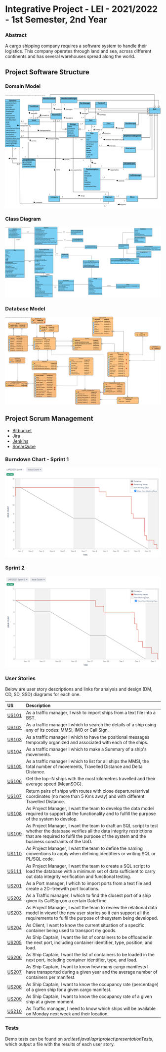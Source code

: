 # Integrative Project - LEI - 2021/2022 - 1st Semester, 2nd Year

### Abstract
A cargo shipping company requires a software system to handle their logistics. This company
operates through land and sea, across different continents and has several warehouses spread along the
world.

## Project Software Structure

### Domain Model
![DM](docs/DM.svg)

### Class Diagram
![CD](docs/CD.svg)

### Database Model
![LogicalDataModel](BDDAD/LogicalDataModel.svg)

## Project Scrum Management

- [Bitbucket](https://bitbucket.org/lei-isep/lapr3-2021-g021/src/master/)
- [Jira](https://jira.dei.isep.ipp.pt/secure/RapidBoard.jspa?rapidView=146&projectKey=LAP22G21&view=planning.nodetail&selectedIssue=LAP22G21-44&issueLimit=100)
- [Jenkins](https://jenkins.dei.isep.ipp.pt/job/lapr3-2021-g021/)
- [SonarQube](https://sonarqube.dei.isep.ipp.pt/dashboard?id=lapr3%3Acargo%3Alapr3-2021-g021)

### Burndown Chart - Sprint 1

![BurndownChart](docs/BurndownChart_Sprint1.png)

### Sprint 2
![BurndownChart](docs/BurndownChart_Sprint2.png)

### User Stories

Below are user story descriptions and links for analysis and design (DM, CD, SD, SSD) diagrams for each one.

|US|Description|
|:---|:--------|
[US101](docs/UserStories/US101)|As a traffic manager, I wish to import ships from a text file into a BST.|
[US102](docs/UserStories/US102)|As a traffic manager I which to search the details of a ship using any of its codes: MMSI, IMO or Call Sign.|
[US103](docs/UserStories/US103)|As a traffic manager I which to have the positional messages temporally organized and associated with each of the ships.|
[US104](docs/UserStories/US104)|As a traffic manager I which to make a Summary of a ship's movements.
[US105](docs/UserStories/US105)|As a traffic manager I which to list for all ships the MMSI, the total number of movements, Travelled Distance and Delta Distance.
[US106](docs/UserStories/US106)|Get the top-N ships with the most kilometres travelled and their average speed (MeanSOG).|
[US107](docs/UserStories/US107)|Return pairs of ships with routes with close departure/arrival coordinates (no more than 5 Kms away) and with different Travelled Distance.
[US108](docs)|As Project Manager, I want the team to develop the data model required to support all the functionality and to fulfill the purpose of the system to develop.
[US109](DataIntegrityRestrictionsTest.sql)|As Project Manager, I want the team to draft an SQL script to test  whether the database verifies all the data integrity restrictions that are required to fulfil the purpose of the system and the business constraints of the UoD.
[US110](DataDictionary.md)|As Project Manager, I want the team to define the naming conventions to apply when defining identifiers or writing SQL or PL/SQL code.
[US111](docs/LoadingValues.sql)|As Project Manager, I want the team to create a SQL script to load the database with a minimum set of data sufficient to carry out data integrity verification and functional testing.
[US201](docs/UserStories/US201)|As a Port manager, I which to import ports from a text file and create a 2D-treewith port locations.|
[US202](docs/UserStories/US202)|As a Traffic manager, I which to find the closest port of a ship given its CallSign,on a certain DateTime.
[US203](docs)|As Project Manager, I want the team to review the relational data model in viewof the new user stories so it can support all the requirements to fulfil the purpose of thesystem being developed.
[US204](docs/UserStories/US204)|As Client, I want to know the current situation of a specific container being used to transport my goods.
[US205](docs/UserStories/US205)|As Ship Captain, I want the list of containers to be offloaded in the next port, including container identifier, type, position, and load.
[US206](docs/UserStories/US206)|As Ship Captain, I want the list of containers to be loaded in the next port, including container identifier, type, and load.
[US207](docs/UserStories/US207)|As Ship Captain, I want to know how many cargo manifests I have transported during a given year and the average number of containers per manifest.
[US208](docs/UserStories/US208)|As Ship Captain, I want to know the occupancy rate (percentage) of a given ship for a given cargo manifest.
[US209](docs/UserStories/US209)|As Ship Captain, I want to know the occupancy rate of a given ship at a given moment.
[US210](docs/UserStories/US210)|As Traffic manager, I need to know which ships will be available on Monday next week and their location.

### Tests

Demo tests can be found on *src\test\java\lapr\project\presentationTests*, which output a file with the results of each user story.